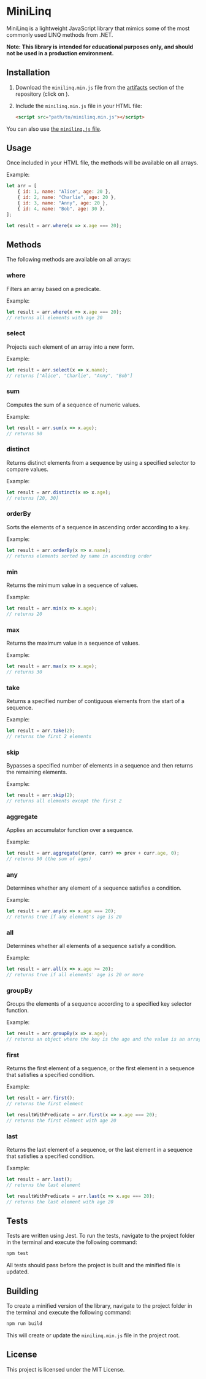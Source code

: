# MiniLinq

MiniLinq is a lightweight JavaScript library that mimics some of the most commonly used LINQ methods from .NET.

**Note: This library is intended for educational purposes only, and should not be used in a production environment.**

## Installation

1. Download the `minilinq.min.js` file from the [artifacts](https://github.com/devcronberg/minilinq/actions/workflows/node.yml) section of the repository (click on ).

2. Include the `minilinq.min.js` file in your HTML file:

    ```html
    <script src="path/to/minilinq.min.js"></script>
    ```

You can also use [the `minilinq.js` file](minilinq.js).


## Usage

Once included in your HTML file, the methods will be available on all arrays. 

Example:

```javascript
let arr = [
    { id: 1, name: "Alice", age: 20 },
    { id: 2, name: "Charlie", age: 20 },
    { id: 3, name: "Anny", age: 20 },
    { id: 4, name: "Bob", age: 30 },
];

let result = arr.where(x => x.age === 20);
```

## Methods

The following methods are available on all arrays:

### where

Filters an array based on a predicate.

Example:

```javascript
let result = arr.where(x => x.age === 20);
// returns all elements with age 20
```

### select

Projects each element of an array into a new form.

Example:

```javascript
let result = arr.select(x => x.name);
// returns ["Alice", "Charlie", "Anny", "Bob"]
```

### sum

Computes the sum of a sequence of numeric values.

Example:

```javascript
let result = arr.sum(x => x.age);
// returns 90
```

### distinct

Returns distinct elements from a sequence by using a specified selector to compare values.

Example:

```javascript
let result = arr.distinct(x => x.age);
// returns [20, 30]
```

### orderBy

Sorts the elements of a sequence in ascending order according to a key.

Example:

```javascript
let result = arr.orderBy(x => x.name);
// returns elements sorted by name in ascending order
```

### min

Returns the minimum value in a sequence of values.

Example:

```javascript
let result = arr.min(x => x.age);
// returns 20
```

### max

Returns the maximum value in a sequence of values.

Example:

```javascript
let result = arr.max(x => x.age);
// returns 30
```

### take

Returns a specified number of contiguous elements from the start of a sequence.

Example:

```javascript
let result = arr.take(2);
// returns the first 2 elements
```

### skip

Bypasses a specified number of elements in a sequence and then returns the remaining elements.

Example:

```javascript
let result = arr.skip(2);
// returns all elements except the first 2
```

### aggregate

Applies an accumulator function over a sequence.

Example:

```javascript
let result = arr.aggregate((prev, curr) => prev + curr.age, 0);
// returns 90 (the sum of ages)
```

### any

Determines whether any element of a sequence satisfies a condition.

Example:

```javascript
let result = arr.any(x => x.age === 20);
// returns true if any element's age is 20
```

### all

Determines whether all elements of a sequence satisfy a condition.

Example:

```javascript
let result = arr.all(x => x.age >= 20);
// returns true if all elements' age is 20 or more
```

### groupBy

Groups the elements of a sequence according to a specified key selector function.

Example:

```javascript
let result = arr.groupBy(x => x.age);
// returns an object where the key is the age and the value is an array of elements with that age
```

### first

Returns the first element of a sequence, or the first element in a sequence that satisfies a specified condition.

Example:

```javascript
let result = arr.first();
// returns the first element

let resultWithPredicate = arr.first(x => x.age === 20);
// returns the first element with age 20
```

### last

Returns the last element of a sequence, or the last element in a sequence that satisfies a specified condition.

Example:

```javascript
let result = arr.last();
// returns the last element

let resultWithPredicate = arr.last(x => x.age === 20);
// returns the last element with age 20
```

## Tests

Tests are written using Jest. To run the tests, navigate to the project folder in the terminal and execute the following command:

```bash
npm test
```

All tests should pass before the project is built and the minified file is updated.

## Building

To create a minified version of the library, navigate to the project folder in the terminal and execute the following command:

```bash
npm run build
```

This will create or update the `minilinq.min.js` file in the project root.

## License

This project is licensed under the MIT License.
